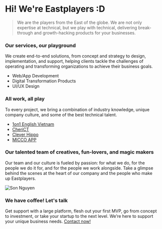 # Hi! We're Eastplayers :D

> We are the players from the East of the globe. We are not only expertise at technical, but we play with technical, delivering break-through and growth-hacking products for your businesses.

### Our services, our playground
We create end-to-end solutions, from concept and strategy to design, implementation, and support, helping clients tackle the challenges of operating and transforming organizations to achieve their business goals.

- Web/App Development
- Digital Transformation Products
- UI/UX Design

### All work, all play
To every project, we bring a combination of industry knowledge, unique company culture, and some of the best technical talent.

- [1on1 English Vietnam](https://eastplayers.io/blog/portfolio/1on1english/)
- [CheriCT](https://eastplayers.io/blog/portfolio/cherict/)
- [Clever Hippo](https://eastplayers.io/blog/portfolio/clever-hippo/)
- [MICCO APP](https://eastplayers.io/blog/portfolio/micco/)


### Our talented team of creatives, fun-lovers, and magic makers
Our team and our culture is fueled by passion: for what we do, for the people we do it for, and for the people we work alongside. Take a glimpse behind the scenes at the heart of our company and the people who make up Eastplayers.

![Son Nguyen](https://avatars.githubusercontent.com/u/64954282?v=4 "Son Nguyen")

### We have coffee! Let's talk
Get support with a large platform, flesh out your first MVP, go from concept to investment, or take your startup to the next level. We’re here to support your unique business needs. [Contact now!](https://eastplayers.io/contact/)
